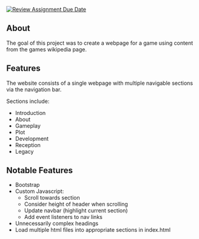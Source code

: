 [![Review Assignment Due Date](https://classroom.github.com/assets/deadline-readme-button-24ddc0f5d75046c5622901739e7c5dd533143b0c8e959d652212380cedb1ea36.svg)](https://classroom.github.com/a/g91lSlaI)

## About

The goal of this project was to create a webpage for a game using content from the games wikipedia page.

## Features

The website consists of a single webpage with multiple navigable sections via the navigation bar.

Sections include:

- Introduction
- About
- Gameplay
- Plot
- Development
- Reception
- Legacy

## Notable Features

- Bootstrap
- Custom Javascript:
    - Scroll towards section
    - Consider height of header when scrolling
    - Update navbar (highlight current section)
    - Add event listeners to nav links
- Unnecessarily complex headings
- Load multiple html files into appropriate sections in index.html
